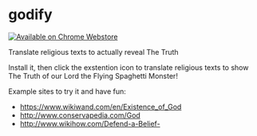 # godify

[![Available on Chrome Webstore](https://developer.chrome.com/webstore/images/ChromeWebStore_BadgeWBorder_v2_496x150.png)](https://chrome.google.com/webstore/detail/god-to-fsm/edadgbfdoimjdnkgijfokcihfdaadhej)

Translate religious texts to actually reveal The Truth

Install it, then click the exstention icon to translate religious texts to show The Truth of our Lord the Flying Spaghetti Monster!

Example sites to try it and have fun:

- https://www.wikiwand.com/en/Existence_of_God
- http://www.conservapedia.com/God
- http://www.wikihow.com/Defend-a-Belief-
